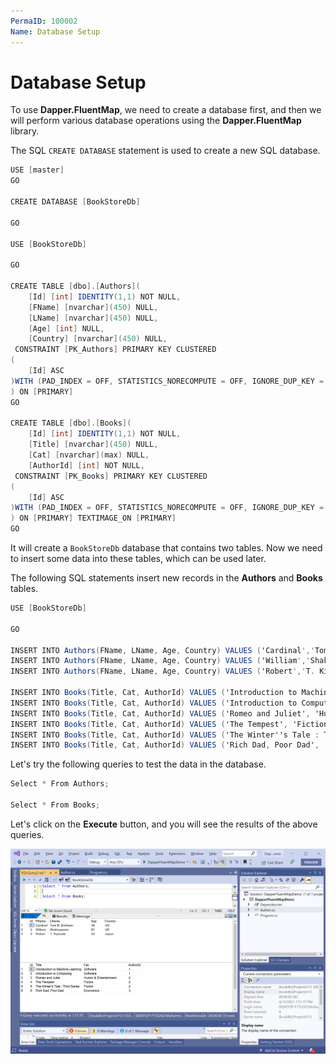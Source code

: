 ```yaml
---
PermaID: 100002
Name: Database Setup
---
```


# Database Setup

To use **Dapper.FluentMap**, we need to create a database first, and then we will perform various database operations using the **Dapper.FluentMap** library.

The SQL `CREATE DATABASE` statement is used to create a new SQL database.

```csharp
USE [master]
GO

CREATE DATABASE [BookStoreDb]

GO

USE [BookStoreDb]

GO

CREATE TABLE [dbo].[Authors](
	[Id] [int] IDENTITY(1,1) NOT NULL,
	[FName] [nvarchar](450) NULL,
	[LName] [nvarchar](450) NULL,
	[Age] [int] NULL,
	[Country] [nvarchar](450) NULL,
 CONSTRAINT [PK_Authors] PRIMARY KEY CLUSTERED 
(
	[Id] ASC
)WITH (PAD_INDEX = OFF, STATISTICS_NORECOMPUTE = OFF, IGNORE_DUP_KEY = OFF, ALLOW_ROW_LOCKS = ON, ALLOW_PAGE_LOCKS = ON) ON [PRIMARY]
) ON [PRIMARY]
GO

CREATE TABLE [dbo].[Books](
	[Id] [int] IDENTITY(1,1) NOT NULL,
	[Title] [nvarchar](450) NULL,
	[Cat] [nvarchar](max) NULL,
	[AuthorId] [int] NOT NULL,
 CONSTRAINT [PK_Books] PRIMARY KEY CLUSTERED 
(
	[Id] ASC
)WITH (PAD_INDEX = OFF, STATISTICS_NORECOMPUTE = OFF, IGNORE_DUP_KEY = OFF, ALLOW_ROW_LOCKS = ON, ALLOW_PAGE_LOCKS = ON) ON [PRIMARY]
) ON [PRIMARY] TEXTIMAGE_ON [PRIMARY]
GO
```

It will create a `BookStoreDb` database that contains two tables. Now we need to insert some data into these tables, which can be used later. 

The following SQL statements insert new records in the **Authors** and **Books** tables.

```csharp
USE [BookStoreDb]

GO

INSERT INTO Authors(FName, LName, Age, Country) VALUES ('Cardinal','Tom B. Erichsen', 34, 'US');
INSERT INTO Authors(FName, LName, Age, Country) VALUES ('William','Shakespeare', 61, 'UK');
INSERT INTO Authors(FName, LName, Age, Country) VALUES ('Robert','T. Kiyosaki', 53, 'Japan');

INSERT INTO Books(Title, Cat, AuthorId) VALUES ('Introduction to Machine Learning', 'Software', 1);
INSERT INTO Books(Title, Cat, AuthorId) VALUES ('Introduction to Computing', 'Software', 1);
INSERT INTO Books(Title, Cat, AuthorId) VALUES ('Romeo and Juliet', 'Humor & Entertainment', 2);
INSERT INTO Books(Title, Cat, AuthorId) VALUES ('The Tempest', 'Fiction', 2);
INSERT INTO Books(Title, Cat, AuthorId) VALUES ('The Winter''s Tale : Third Series', 'Fiction', 2);
INSERT INTO Books(Title, Cat, AuthorId) VALUES ('Rich Dad, Poor Dad', 'Economics', 3);
```

Let's try the following queries to test the data in the database.

```csharp
Select * From Authors;

Select * From Books;
```

Let's click on the **Execute** button, and you will see the results of the above queries.

<img src="images/database-setup.png" alt="Database Setup">

